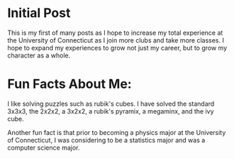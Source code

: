 # Initial Post

This is my first of many posts as I hope to increase my total experience at the University of Connecticut as I join more clubs and take more classes. I hope to expand my experiences to grow not just my career, but to grow my character as a whole. 

# Fun Facts About Me:
I like solving puzzles such as rubik's cubes. I have solved the standard 3x3x3, the 2x2x2, a 3x2x2, a rubik's pyramix, a megaminx, and the ivy cube.

Another fun fact is that prior to becoming a physics major at the University of Connecticut, I was considering to be a statistics major and was a computer science major.
